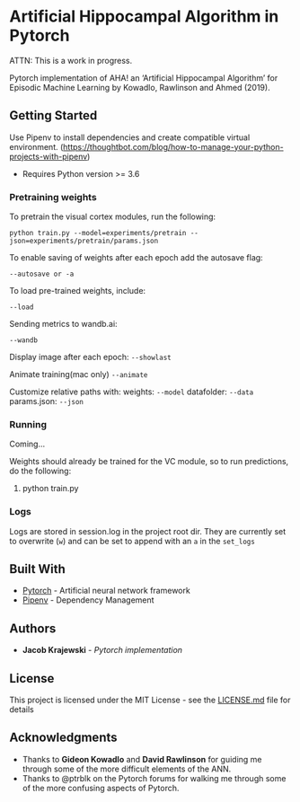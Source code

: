 # Artificial Hippocampal Algorithm in Pytorch

ATTN: This is a work in progress.

Pytorch implementation of AHA! an ‘Artificial Hippocampal Algorithm’ for Episodic Machine Learning by Kowadlo, Rawlinson and Ahmed (2019). 

## Getting Started

Use Pipenv to install dependencies and create compatible virtual environment. (https://thoughtbot.com/blog/how-to-manage-your-python-projects-with-pipenv)

 - Requires Python version >= 3.6

### Pretraining weights
To pretrain the visual cortex modules, run the following:

```python train.py --model=experiments/pretrain --json=experiments/pretrain/params.json```

To enable saving of weights after each epoch add the autosave flag:

```--autosave or -a```

To load pre-trained weights, include:

```--load```

Sending metrics to wandb.ai:

```--wandb```

Display image after each epoch:
```--showlast```

Animate training(mac only)
```--animate```

Customize relative paths with:
weights: ```--model```
datafolder: ```--data```
params.json: ```--json```

### Running
Coming...

Weights should already be trained for the VC module, so to run predictions, do the following:

1. python train.py

### Logs
Logs are stored in session.log in the project root dir. They are currently set to overwrite (```w```) and can be set to append with an ```a``` in the ```set_logs```

## Built With

* [Pytorch](https://pytorch.org/) - Artificial neural network framework
* [Pipenv](https://pypi.org/project/pipenv/) - Dependency Management


## Authors

* **Jacob Krajewski** - *Pytorch implementation*


## License

This project is licensed under the MIT License - see the [LICENSE.md](LICENSE.md) file for details

## Acknowledgments

* Thanks to **Gideon Kowadlo** and **David Rawlinson** for guiding me through some of the more difficult elements of the ANN. 
* Thanks to @ptrblk on the Pytorch forums for walking me through some of the more confusing aspects of Pytorch. 

